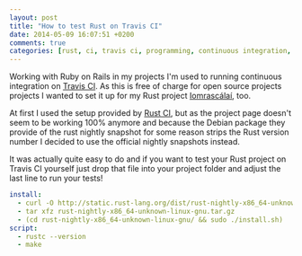 ```yaml
---
layout: post
title: "How to test Rust on Travis CI"
date: 2014-05-09 16:07:51 +0200
comments: true
categories: [rust, ci, travis ci, programming, continuous integration, iomrascálaí]
---
```


Working with Ruby on Rails in my projects I'm used to running continuous integration on [Travis CI](https://travis-ci.org/). As this is free of charge for open source projects projects I wanted to set it up for my Rust project [Iomrascálaí](https://github.com/ujh/iomrascalai), too.

At first I used the setup provided by [Rust CI](http://www.rust-ci.org/help/), but as the project page doesn't seem to be working 100% anymore and because the Debian package they provide of the rust nightly snapshot for some reason strips the Rust version number I decided to use the official nightly snapshots instead.

It was actually quite easy to do and if you want to test your Rust project on Travis CI yourself just drop that file into your project folder and adjust the last line to run your tests!

``` yaml .travis.yml
install:
  - curl -O http://static.rust-lang.org/dist/rust-nightly-x86_64-unknown-linux-gnu.tar.gz
  - tar xfz rust-nightly-x86_64-unknown-linux-gnu.tar.gz
  - (cd rust-nightly-x86_64-unknown-linux-gnu/ && sudo ./install.sh)
script:
  - rustc --version
  - make
```
